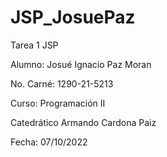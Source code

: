 # JSP_JosuePaz

Tarea 1 JSP 

Alumno: Josué Ignacio Paz Moran

No. Carné: 1290-21-5213

Curso: Programación II

Catedrático Armando Cardona Paiz

Fecha: 07/10/2022

